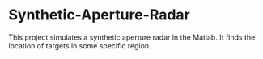 # Synthetic-Aperture-Radar
This project simulates a synthetic aperture radar in the Matlab. It finds the location of targets in some specific region.
